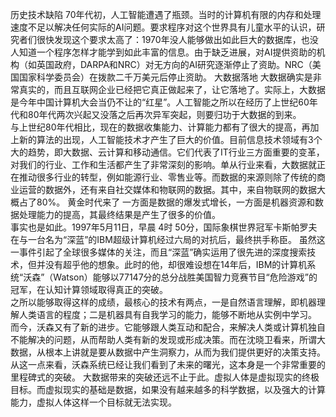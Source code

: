 历史技术缺陷
70年代初，人工智能遭遇了瓶颈。当时的计算机有限的内存和处理速度不足以解决任何实际的AI问题。要求程序对这个世界具有儿童水平的认识，研究者们很快发现这个要求太高了：1970年没人能够做出如此巨大的数据库，也没人知道一个程序怎样才能学到如此丰富的信息。由于缺乏进展，对AI提供资助的机构（如英国政府，DARPA和NRC）对无方向的AI研究逐渐停止了资助。NRC（美国国家科学委员会）在拨款二千万美元后停止资助。
大数据落地
大数据确实是非常真实的，而且互联网企业已经把它真正做起来了，让它落地了。实际上，大数据是今年中国计算机大会当仍不让的“红星”。人工智能之所以在经历了上世纪60年代和80年代两次兴起又没落之后再次异军突起，则要归功于大数据的到来。  
与上世纪80年代相比，现在的数据收集能力、计算能力都有了很大的提高，再加上新的算法的出现，人工智能技术才产生了巨大的价值。目前信息技术领域有3个大的趋势，即大数据、云计算和移动通信。它们代表了IT行业三方面重要的变革，对我们的行业、工作和生活都产生了非常深刻的影响。单从行业来看，大数据就正在推动很多行业的转型，例如能源行业、零售业等。而数据的来源则除了传统的商业运营的数据外，还有来自社交媒体和物联网的数据。其中，来自物联网的数据大概占了80%。
黄金时代来了
一方面是数据的爆发式增长，一方面是机器资源和数据处理能力的提高，其最终结果是产生了很多的价值。  
事实也是如此。1997年5月11日，早晨 4时 50分，国际象棋世界冠军卡斯帕罗夫在与一台名为“深蓝”的IBM超级计算机经过六局的对抗后，最终拱手称臣。 
虽然这一事件引起了全球很多媒体的关注，而且“深蓝”确实运用了很先进的深度搜索技术，但并没有超乎他的想象。此时的他，却很难设想在14年后，IBM的计算机系统“沃森”（Watson）能够以77147分的总分战胜美国智力竞赛节目“危险游戏”的冠军，在认知计算领域取得真正的突破。  
之所以能够取得这样的成绩，最核心的技术有两点，一是自然语言理解，即机器理解人类语言的程度；二是机器具有自我学习的能力，能够不断地从实例中学习。 
而今，沃森又有了新的进步。它能够跟人类互动和配合，来解决人类或计算机独自不能解决的问题，从而帮助人类有新的发现或形成决策。而在沈晓卫看来，所谓大数据，从根本上讲就是要从数据中产生洞察力，从而为我们提供更好的决策支持。从这一点来看，沃森系统已经让我们看到了未来的曙光，这本身是一个非常重要的里程碑式的突破。
大数据带来的突破还远不止于此。虚拟人体是虚拟现实的终极目标。而虚拟现实的基础是数据，如果没有越来越多的科学数据，以及强大的计算能力，虚拟人体这样一个目标就无法实现。
